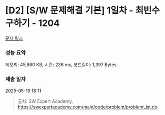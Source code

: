 # [D2] [S/W 문제해결 기본] 1일차 - 최빈수 구하기 - 1204 

[문제 링크](https://swexpertacademy.com/main/code/problem/problemDetail.do?contestProbId=AV13zo1KAAACFAYh) 

### 성능 요약

메모리: 45,860 KB, 시간: 236 ms, 코드길이: 1,397 Bytes

### 제출 일자

2025-05-19 18:11



> 출처: SW Expert Academy, https://swexpertacademy.com/main/code/problem/problemList.do